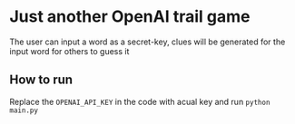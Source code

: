 # Just another OpenAI trail game

The user can input a word as a secret-key, clues will be generated for the input word for others to guess it

## How to run

Replace the `OPENAI_API_KEY` in the code with acual key and run `python main.py`
